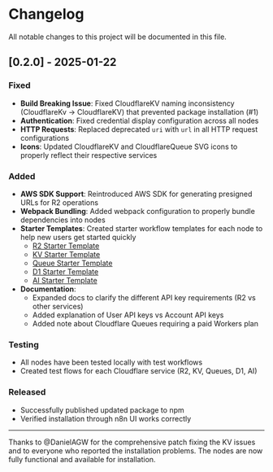 # Changelog

All notable changes to this project will be documented in this file.

## [0.2.0] - 2025-01-22

### Fixed
- **Build Breaking Issue**: Fixed CloudflareKV naming inconsistency (CloudflareKv → CloudflareKV) that prevented package installation (#1)
- **Authentication**: Fixed credential display configuration across all nodes
- **HTTP Requests**: Replaced deprecated `uri` with `url` in all HTTP request configurations
- **Icons**: Updated CloudflareKV and CloudflareQueue SVG icons to properly reflect their respective services

### Added
- **AWS SDK Support**: Reintroduced AWS SDK for generating presigned URLs for R2 operations
- **Webpack Bundling**: Added webpack configuration to properly bundle dependencies into nodes
- **Starter Templates**: Created starter workflow templates for each node to help new users get started quickly
  - [R2 Starter Template](starter-templates/r2-starter.json)
  - [KV Starter Template](starter-templates/kv-starter.json)  
  - [Queue Starter Template](starter-templates/queue-starter.json)
  - [D1 Starter Template](starter-templates/d1-starter.json)
  - [AI Starter Template](starter-templates/ai-starter.json)
- **Documentation**: 
  - Expanded docs to clarify the different API key requirements (R2 vs other services)
  - Added explanation of User API keys vs Account API keys
  - Added note about Cloudflare Queues requiring a paid Workers plan

### Testing
- All nodes have been tested locally with test workflows
- Created test flows for each Cloudflare service (R2, KV, Queues, D1, AI)

### Released
- Successfully published updated package to npm
- Verified installation through n8n UI works correctly

---

Thanks to @DanielAGW for the comprehensive patch fixing the KV issues and to everyone who reported the installation problems. The nodes are now fully functional and available for installation.